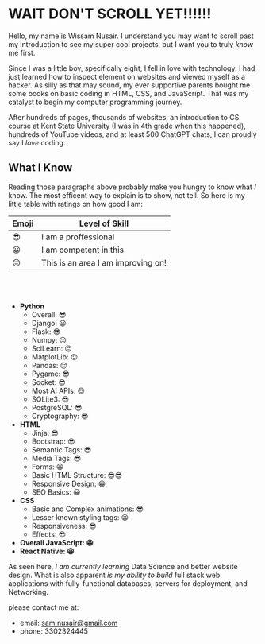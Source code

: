 # WAIT DON'T SCROLL YET!!!!!!
Hello, my name is Wissam Nusair. I understand you may want to scroll past my introduction to see my super cool projects, but I want you to truly *know* me first.

Since I was a little boy, specifically eight, I fell in love with technology. I had just learned how to inspect element on websites and viewed myself as a hacker. As silly as that may sound, my ever supportive parents bought me some books on basic coding in HTML, CSS, and JavaScript. That was my catalyst to begin my computer programming journey.

After hundreds of pages, thousands of websites, an introduction to CS course at Kent State University (I was in 4th grade when this happened), hundreds of YouTube videos, and at least 500 ChatGPT chats, I can proudly say I *love* coding.

## What I Know

Reading those paragraphs above probably make you hungry to know what *I* know. The most efficent way to explain is to show, not tell. So here is my little table with ratings on how good I am:

| Emoji | Level of Skill |
|--|--|
|😎| I am a proffessional |
| 😀 | I am competent in this |
| 😔 | This is an area I am improving on! |

<br><br>
 

- **Python**
  - Overall: 😎
  - Django: 😀
  - Flask: 😎
  - Numpy: 😔
  - SciLearn: 😔
  - MatplotLib: 😔
  - Pandas: 😔
  - Pygame: 😎
  - Socket: 😎
  - Most AI APIs: 😎
  - SQLite3: 😎
  - PostgreSQL: 😎
  - Cryptography: 😎
- **HTML**
	- Jinja: 😎
	- Bootstrap: 😎
	- Semantic Tags: 😎
	- Media Tags: 😎
	- Forms: 😀
	- Basic HTML Structure: 😎😎
	-  Responsive Design: 😀
	-  SEO Basics: 😀
- **CSS**
	- Basic and Complex animations: 😎
	- Lesser known styling tags: 😀
	- Responsiveness: 😎
	- Effects: 😎
- **Overall JavaScript: 😀**
- **React Native: 😀**


As seen here, *I am currently learning* Data Science and better website design. What is also apparent *is my ability to build* full stack web applications with fully-functional databases, servers for deployment, and Networking.

please contact me at:
 - email: sam.nusair@gmail.com
 - phone: 3302324445
